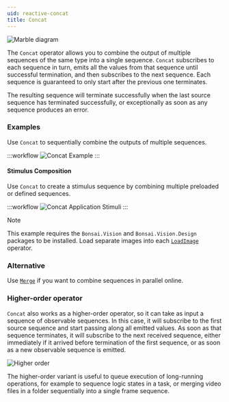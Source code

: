 ```yaml
---
uid: reactive-concat
title: Concat
---
```


![Marble diagram](~/images/reactive-concat.svg)

The `Concat` operator allows you to combine the output of multiple sequences of the same type into a single sequence. `Concat` subscribes to each sequence in turn, emits all the values from that sequence until successful termination, and then subscribes to the next sequence. Each sequence is guaranteed to only start after the previous one terminates.

The resulting sequence will terminate successfully when the last source sequence has terminated successfully, or exceptionally as soon as any sequence produces an error.

### Examples

Use `Concat` to sequentially combine the outputs of multiple sequences.

:::workflow
![Concat Example](../workflows/reactive-concat-example.bonsai)
:::

#### Stimulus Composition

Use `Concat` to create a stimulus sequence by combining multiple preloaded or defined sequences.

:::workflow
![Concat Application Stimuli](../workflows/reactive-concat-application-stimuli.bonsai)
:::

> [!NOTE]
> This example requires the `Bonsai.Vision` and `Bonsai.Vision.Design` packages to be installed. Load separate images into each [`LoadImage`](xref:Bonsai.Vision.LoadImage) operator.

### Alternative

Use [`Merge`](xref:Bonsai.Reactive.Merge) if you want to combine sequences in parallel online.

### Higher-order operator

`Concat` also works as a higher-order operator, so it can take as input a sequence of observable sequences. In this case, it will subscribe to the first source sequence and start passing along all emitted values. As soon as that sequence terminates, it will subscribe to the next received sequence, either immediately if it arrived before termination of the first sequence, or as soon as a new observable sequence is emitted.

![Higher order](~/images/reactive-concatwindow.svg)

The higher-order variant is useful to queue execution of long-running operations, for example to sequence logic states in a task, or merging video files in a folder sequentially into a single frame sequence.